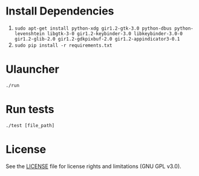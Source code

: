 Install Dependencies
====================

1. `sudo apt-get install python-xdg gir1.2-gtk-3.0 python-dbus python-levenshtein libgtk-3-0 gir1.2-keybinder-3.0 libkeybinder-3.0-0 gir1.2-glib-2.0 gir1.2-gdkpixbuf-2.0 gir1.2-appindicator3-0.1`
2. `sudo pip install -r requirements.txt`

Ulauncher
=========

`./run`

Run tests
=========

`./test [file_path]`


License
=======

See the [LICENSE](LICENSE) file for license rights and limitations (GNU GPL v3.0).
